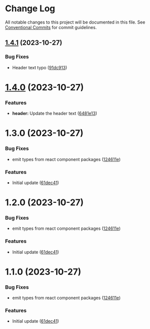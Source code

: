 # Change Log

All notable changes to this project will be documented in this file.
See [Conventional Commits](https://conventionalcommits.org) for commit guidelines.

## [1.4.1](https://github.com/HundredBeans/getting-started-example/compare/hundredbeans-header-test@1.4.0...hundredbeans-header-test@1.4.1) (2023-10-27)


### Bug Fixes

* Header text typo ([91dc913](https://github.com/HundredBeans/getting-started-example/commit/91dc9131afc1299c5bbbae926b5a4063f1e25092))





# [1.4.0](https://github.com/HundredBeans/getting-started-example/compare/hundredbeans-header-test@1.3.0...hundredbeans-header-test@1.4.0) (2023-10-27)


### Features

* **header:** Update the header text ([6481e13](https://github.com/HundredBeans/getting-started-example/commit/6481e1351579154012d2fbe12db62e8ddf4a0e03))





# 1.3.0 (2023-10-27)


### Bug Fixes

* emit types from react component packages ([124611e](https://github.com/HundredBeans/getting-started-example/commit/124611e46cf4d07f337d3e9e522378a7f50116c9))


### Features

* Initial update ([61dec41](https://github.com/HundredBeans/getting-started-example/commit/61dec4179a6e6eba78d237194b171b559c8b78cd))





# 1.2.0 (2023-10-27)


### Bug Fixes

* emit types from react component packages ([124611e](https://github.com/HundredBeans/getting-started-example/commit/124611e46cf4d07f337d3e9e522378a7f50116c9))


### Features

* Initial update ([61dec41](https://github.com/HundredBeans/getting-started-example/commit/61dec4179a6e6eba78d237194b171b559c8b78cd))





# 1.1.0 (2023-10-27)


### Bug Fixes

* emit types from react component packages ([124611e](https://github.com/HundredBeans/getting-started-example/commit/124611e46cf4d07f337d3e9e522378a7f50116c9))


### Features

* Initial update ([61dec41](https://github.com/HundredBeans/getting-started-example/commit/61dec4179a6e6eba78d237194b171b559c8b78cd))
